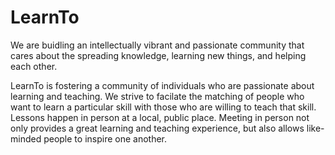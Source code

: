 LearnTo
=======

We are buidling an intellectually vibrant and passionate community that cares about the spreading knowledge, learning new things, and helping each other.  



LearnTo is fostering a community of individuals who are passionate about learning and teaching.  We strive to facilate the matching of people who want to learn a particular skill with those who are willing to teach that skill.  Lessons happen in person at a local, public place.  Meeting in person not only provides a great learning and teaching experience, but also allows like-minded people to inspire one another.  